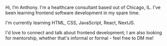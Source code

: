 Hi, I’m Anthony. I'm a healthcare consultant based out of Chicago, IL. I've been learning frontend software development in my spare time.

I'm currently learning HTML, CSS, JavaScript, React, NextJS. 

I'd love to connect and talk about frontend development; I am also looking for mentorship, whether that's informal or formal - feel free to DM me!

